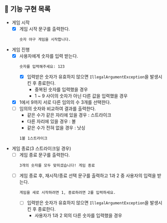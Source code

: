 ## 🌟 기능 구현 목록
- 게임 시작
  - [x] 게임 시작 문구를 출력한다.
    ```
    숫자 야구 게임을 시작합니다.
    ```
- 게임 진행
  - [x] 사용자에게 숫자를 입력 받는다.
    ```
    숫자를 입력해주세요: 123
    ```
    - [x] 입력받은 숫자가 유효하지 않으면 `IllegalArgumentException`을 발생시킨 후 종료한다.
      - 중복된 숫자를 입력했을 경우
      - 1 ~ 9 사이의 숫자가 아닌 다른 값을 입력했을 경우
  - [x] 1에서 9까지 서로 다른 임의의 수 3개를 선택한다.
  - [ ] 임의의 숫자와 비교하여 결과를 출력한다.
    - 같은 수가 같은 자리에 있을 경우 : 스트라이크
    - 다른 자리에 있을 경우 : 볼
    - 같은 수가 전혀 없을 경우 : 낫싱
    ```
    1볼 1스트라이크
    ```
- 게임 종료(3 스트라이크일 경우)
  - [ ] 게임 종료 문구를 출력한다.
    ```
    3개의 숫자를 모두 맞히셨습니다! 게임 종료
    ```
  - [ ] 게임 종료 후, 재시작/종료 선택 문구를 출력하고 1과 2 중 사용자의 입력을 받는다.
    ```
    게임을 새로 시작하려면 1, 종료하려면 2를 입력하세요.
    ```
    - [ ] 입력받은 숫자가 유효하지 않으면  `IllegalArgumentException`을 발생시킨 후 종료한다.
      - 사용자가 1과 2 외의 다른 숫자를 입력했을 경우